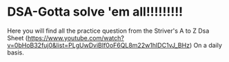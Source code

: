 # DSA-Gotta solve 'em all!!!!!!!!!
Here you will find all the practice question from the Striver's A to Z Dsa Sheet (https://www.youtube.com/watch?v=0bHoB32fuj0&list=PLgUwDviBIf0oF6QL8m22w1hIDC1vJ_BHz)
On a daily basis.
